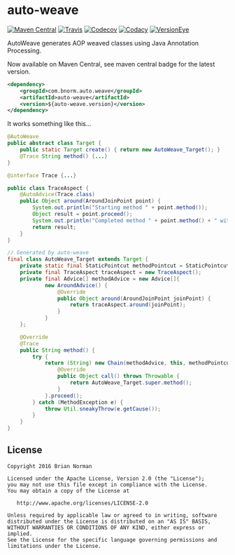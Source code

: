 # auto-weave

<!--- All the badges! --->
[![Maven Central](https://img.shields.io/maven-central/v/com.bnorm.auto.weave/auto-weave.svg?maxAge=7200&style=flat-square)](http://mvnrepository.com/artifact/com.bnorm.auto.weave/auto-weave)
[![Travis](https://img.shields.io/travis/bnorm/auto-weave.svg?maxAge=7200&style=flat-square)](https://travis-ci.org/bnorm/auto-weave)
[![Codecov](https://img.shields.io/codecov/c/github/bnorm/auto-weave.svg?maxAge=7200&style=flat-square)](https://codecov.io/gh/bnorm/auto-weave)
[![Codacy](https://img.shields.io/codacy/ba632994831044a2b3049a5a17e26c45.svg?maxAge=7200&style=flat-square)](https://www.codacy.com/app/bnorm/auto-weave)
[![VersionEye](https://img.shields.io/versioneye/d/user/projects/57489055ce8d0e00360be076.svg?maxAge=7200&style=flat-square)](https://www.versioneye.com/user/projects/57489055ce8d0e00360be076)

AutoWeave generates AOP weaved classes using Java Annotation Processing.

Now available on Maven Central, see maven central badge for the latest version.

```xml
<dependency>
    <groupId>com.bnorm.auto.weave</groupId>
    <artifactId>auto-weave</artifactId>
    <version>${auto-weave.version}</version>
</dependency>
```

It works something like this...

```java
@AutoWeave
public abstract class Target {
    public static Target create() { return new AutoWeave_Target(); }
    @Trace String method() {...}
}

@interface Trace {...}

public class TraceAspect {
    @AutoAdvice(Trace.class)
    public Object around(AroundJoinPoint point) {
        System.out.println("Starting method " + point.method());
        Object result = point.proceed();
        System.out.println("Completed method " + point.method() + " with a result of " + result);
        return result;
    }
}

// Generated by auto-weave
final class AutoWeave_Target extends Target {
    private static final StaticPointcut methodPointcut = StaticPointcut.create("method", Target.class, String.class, Arrays.<Class<?>>asList());
    private final TraceAspect traceAspect = new TraceAspect();
    private final Advice[] methodAdvice = new Advice[]{
            new AroundAdvice() {
                @Override
                public Object around(AroundJoinPoint joinPoint) {
                    return traceAspect.around(joinPoint);
                }
            }
    };

    @Override
    @Trace
    public String method() {
        try {
            return (String) new Chain(methodAdvice, this, methodPointcut, Arrays.<Object>asList()) {
                @Override
                public Object call() throws Throwable {
                    return AutoWeave_Target.super.method();
                }
            }.proceed();
        } catch (MethodException e) {
            throw Util.sneakyThrow(e.getCause());
        }
    }
}
```

## License

    Copyright 2016 Brian Norman

    Licensed under the Apache License, Version 2.0 (the "License");
    you may not use this file except in compliance with the License.
    You may obtain a copy of the License at

       http://www.apache.org/licenses/LICENSE-2.0

    Unless required by applicable law or agreed to in writing, software
    distributed under the License is distributed on an "AS IS" BASIS,
    WITHOUT WARRANTIES OR CONDITIONS OF ANY KIND, either express or implied.
    See the License for the specific language governing permissions and
    limitations under the License.

